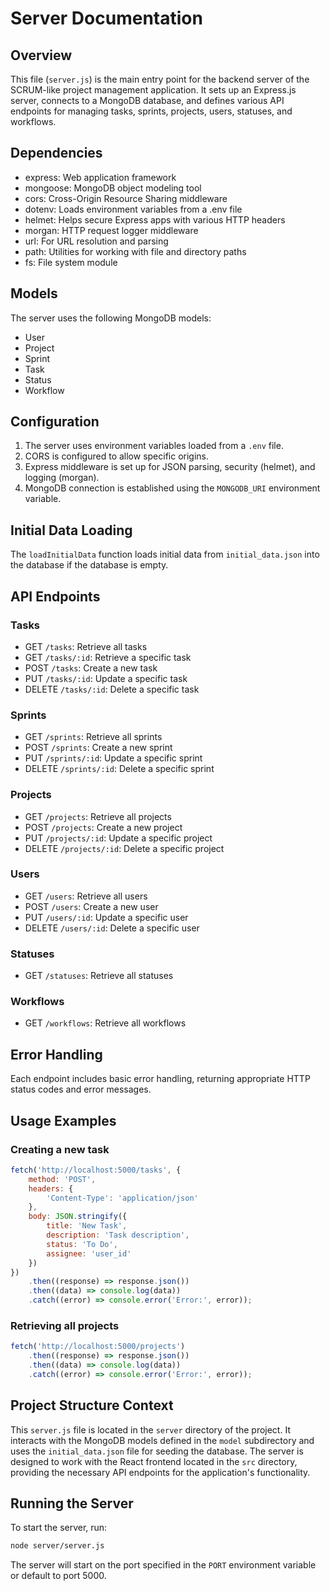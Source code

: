 # Server Documentation

## Overview

This file (`server.js`) is the main entry point for the backend server of the SCRUM-like project
management application. It sets up an Express.js server, connects to a MongoDB database, and defines
various API endpoints for managing tasks, sprints, projects, users, statuses, and workflows.

## Dependencies

-   express: Web application framework
-   mongoose: MongoDB object modeling tool
-   cors: Cross-Origin Resource Sharing middleware
-   dotenv: Loads environment variables from a .env file
-   helmet: Helps secure Express apps with various HTTP headers
-   morgan: HTTP request logger middleware
-   url: For URL resolution and parsing
-   path: Utilities for working with file and directory paths
-   fs: File system module

## Models

The server uses the following MongoDB models:

-   User
-   Project
-   Sprint
-   Task
-   Status
-   Workflow

## Configuration

1. The server uses environment variables loaded from a `.env` file.
2. CORS is configured to allow specific origins.
3. Express middleware is set up for JSON parsing, security (helmet), and logging (morgan).
4. MongoDB connection is established using the `MONGODB_URI` environment variable.

## Initial Data Loading

The `loadInitialData` function loads initial data from `initial_data.json` into the database if the
database is empty.

## API Endpoints

### Tasks

-   GET `/tasks`: Retrieve all tasks
-   GET `/tasks/:id`: Retrieve a specific task
-   POST `/tasks`: Create a new task
-   PUT `/tasks/:id`: Update a specific task
-   DELETE `/tasks/:id`: Delete a specific task

### Sprints

-   GET `/sprints`: Retrieve all sprints
-   POST `/sprints`: Create a new sprint
-   PUT `/sprints/:id`: Update a specific sprint
-   DELETE `/sprints/:id`: Delete a specific sprint

### Projects

-   GET `/projects`: Retrieve all projects
-   POST `/projects`: Create a new project
-   PUT `/projects/:id`: Update a specific project
-   DELETE `/projects/:id`: Delete a specific project

### Users

-   GET `/users`: Retrieve all users
-   POST `/users`: Create a new user
-   PUT `/users/:id`: Update a specific user
-   DELETE `/users/:id`: Delete a specific user

### Statuses

-   GET `/statuses`: Retrieve all statuses

### Workflows

-   GET `/workflows`: Retrieve all workflows

## Error Handling

Each endpoint includes basic error handling, returning appropriate HTTP status codes and error
messages.

## Usage Examples

### Creating a new task

```javascript
fetch('http://localhost:5000/tasks', {
    method: 'POST',
    headers: {
        'Content-Type': 'application/json'
    },
    body: JSON.stringify({
        title: 'New Task',
        description: 'Task description',
        status: 'To Do',
        assignee: 'user_id'
    })
})
    .then((response) => response.json())
    .then((data) => console.log(data))
    .catch((error) => console.error('Error:', error));
```

### Retrieving all projects

```javascript
fetch('http://localhost:5000/projects')
    .then((response) => response.json())
    .then((data) => console.log(data))
    .catch((error) => console.error('Error:', error));
```

## Project Structure Context

This `server.js` file is located in the `server` directory of the project. It interacts with the
MongoDB models defined in the `model` subdirectory and uses the `initial_data.json` file for seeding
the database. The server is designed to work with the React frontend located in the `src` directory,
providing the necessary API endpoints for the application's functionality.

## Running the Server

To start the server, run:

```bash
node server/server.js
```

The server will start on the port specified in the `PORT` environment variable or default to
port 5000.
